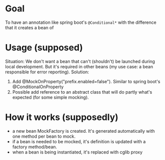 # Goal

To have an annotation like spring boot's `@Conditional*` with the difference that
it creates a bean of 

# Usage (supposed)

Situation: We don't want a bean that can't (shouldn't) be launched during local development. But it's required in other beans (my use case: a bean responsible for error reporting).
Solution:
1. Add @MockOnProperty("prefix.enabled=false"). Similar to spring boot's @ConditionalOnProperty
2. Possible add reference to an abstract class that will do partly what's expected (for some simple mocking).

# How it works (supposedly)

* a new bean MockFactory is created. It's generated automatically with one method per bean to mock.
* if a bean is needed to be mocked, it's definition is updated with a factory method/bean.
* when a bean is being instantiated, it's replaced with cglib proxy